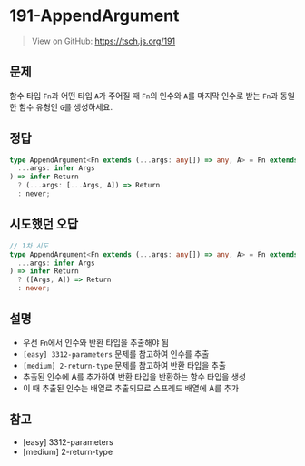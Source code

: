 # 191-AppendArgument

> View on GitHub: https://tsch.js.org/191

## 문제

함수 타입 `Fn`과 어떤 타입 `A`가 주어질 때 `Fn`의 인수와 `A`를 마지막 인수로 받는 `Fn`과 동일한 함수 유형인 `G`를 생성하세요.

## 정답

```ts
type AppendArgument<Fn extends (...args: any[]) => any, A> = Fn extends (
  ...args: infer Args
) => infer Return
  ? (...args: [...Args, A]) => Return
  : never;
```

## 시도했던 오답

```ts
// 1차 시도
type AppendArgument<Fn extends (...args: any[]) => any, A> = Fn extends (
  ...args: infer Args
) => infer Return
  ? ([Args, A]) => Return
  : never;
```

## 설명

- 우선 `Fn`에서 인수와 반환 타입을 추출해야 됨
- `[easy] 3312-parameters` 문제를 참고하여 인수를 추출
- `[medium] 2-return-type` 문제를 참고하여 반환 타입을 추출
- 추출된 인수에 A를 추가하여 반환 타입을 반환하는 함수 타입을 생성
- 이 때 추출된 인수는 배열로 추출되므로 스프레드 배열에 A를 추가

## 참고

- [easy] 3312-parameters
- [medium] 2-return-type
